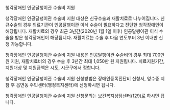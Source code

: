 청각장애인 인공달팽이관 수술비 지원


청각장애인 인공달팽이관 수술비 지원 대상은 신규수술과 재활치료로 나누어집니다.
신규수술의 경우 의료기관이 인공달팽이관 이식 수술이 필요하다고 진단한 청각장애인이 해당됩니다.
재활치료의 경우 최근 3년간(2020년 1월 1일 이후) 인공달팽이관 이식 수술을 받은 청각장애인이 해당됩니다.
재활치료는 수술 후 다음 연도부터 3년 이내만 신청 가능합니다.


청각장애인 인공달팽이관 수술비 지원 내용은 인공달팽이관 수술비의 경우 최대 700만 원 지원, 재활치료비의 경우 수술 후 3년간 최대 1,050만 원 지원됩니다. 치료지원기간, 지원대상 및 지원금액은 시도, 시군구에서 정합니다.


청각장애인 인공달팽이관 수술비 지원 신청방법은 장애인등록진단비 신청서, 영수증 지참 후 읍면동 주민센터(행정복지센터)에 신청하시면 됩니다.


청각장애인 인공달팽이관 수술비 지원 신청문의는 보건복지상담센터(129)로 하시면 됩니다.